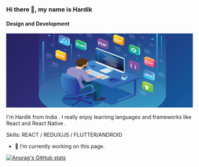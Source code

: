 ### Hi there 👋, my name is Hardik
#### Design and Development
<img src="https://github.com/hardikgrover/HardikGrover/blob/main/githubReadme.jpeg"  height="200" width="1000">

I'm Hardik from India . I really enjoy learning languages and frameworks like React and React Native . 

Skills:  REACT / REDUX/JS / FLUTTER/ANDROID

- 🔭 I’m currently working on this page. 





[![Anurag's GitHub stats](https://github-readme-stats.vercel.app/api?username=hardikgrover)](https://github.com/anuraghazra/github-readme-stats)

